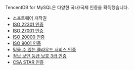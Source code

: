 TencentDB for MySQL은 다양한 국내/국제 인증을 획득했습니다.
- 소프트웨어 저작권
- [ISO 22301 인증](https://intl.cloud.tencent.com/document/product/363/2915)
- [ISO 27001 인증](https://intl.cloud.tencent.com/document/product/363/2408).
- [ISO 20000 인증](https://intl.cloud.tencent.com/document/product/363/2409)
- [ISO 9001 인증](https://intl.cloud.tencent.com/document/product/363/2410)
- [믿을 수 있는 클라우드 서비스 인증](http://intl.cloud.tencent.com/document/product/363/2411)
- [정보 보안 등급 보호 3급 인증](http://intl.cloud.tencent.com/document/product/363/2487)
- [CSA STAR 인증](http://intl.cloud.tencent.com/document/product/363/7249)


 
